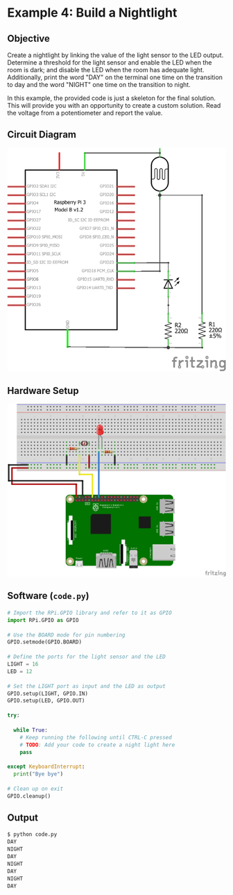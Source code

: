 # Example 4: Build a Nightlight

## Objective

Create a nightlight by linking the value of the light sensor to the LED output. Determine a threshold for the light sensor and enable the LED when the room is dark; and disable the LED when the room has adequate light. Additionally, print the word "DAY" on the terminal one time on the transition to day and the word "NIGHT" one time on the transition to night.

In this example, the provided code is just a skeleton for the final solution. This will provide you with an opportunity to create a custom solution.
Read the voltage from a potentiometer and report the value.

## Circuit Diagram

![Image of circuit diagram](schem.png)

## Hardware Setup

![Image of hardware setup](bb.png)

## Software (`code.py`)

``` python
# Import the RPi.GPIO library and refer to it as GPIO
import RPi.GPIO as GPIO

# Use the BOARD mode for pin numbering
GPIO.setmode(GPIO.BOARD)

# Define the ports for the light sensor and the LED
LIGHT = 16
LED = 12

# Set the LIGHT port as input and the LED as output
GPIO.setup(LIGHT, GPIO.IN)
GPIO.setup(LED, GPIO.OUT)

try:

  while True:
    # Keep running the following until CTRL-C pressed
    # TODO: Add your code to create a night light here
    pass

except KeyboardInterrupt:
  print("Bye bye")

# Clean up on exit
GPIO.cleanup()
```

## Output

``` bash
$ python code.py
DAY
NIGHT
DAY
NIGHT
DAY
NIGHT
DAY
```
